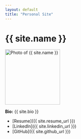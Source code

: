 ```yaml
---
layout: default
title: "Personal Site"
---
```


<link rel="stylesheet" href="/assets/css/style.css">

# {{ site.name }}

<img src="{{ site.photo }}" alt="Photo of {{ site.name }}" width="180" />

**Bio:** {{ site.bio }}

- [Resume]({{ site.resume_url }})
- [LinkedIn]({{ site.linkedin_url }})
- [GitHub]({{ site.github_url }})